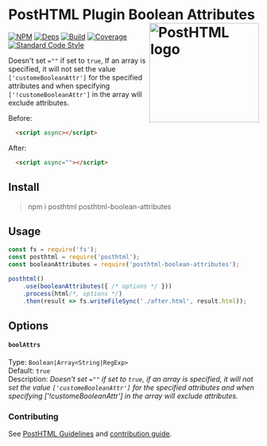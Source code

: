 # PostHTML Plugin Boolean Attributes <img align="right" width="220" height="200" title="PostHTML logo" src="http://posthtml.github.io/posthtml/logo.svg">

[![NPM][npm]][npm-url]
[![Deps][deps]][deps-url]
[![Build][build]][build-badge]
[![Coverage][cover]][cover-badge]
[![Standard Code Style][style]][style-url]

Doesn't set `=""` if set to `true`, If an array is specified, it will not set the value `['customeBooleanAttr']` for the specified attributes and when specifying `['!customeBooleanAttr']` in the array will exclude attributes.

Before:
``` html
  <script async></script>
```

After:
``` html
  <script async=""></script>
```

## Install

> npm i posthtml posthtml-boolean-attributes

## Usage

``` js
const fs = require('fs');
const posthtml = require('posthtml');
const booleanAttributes = require('posthtml-boolean-attributes');

posthtml()
    .use(booleanAttributes({ /* options */ }))
    .process(html/*, options */)
    .then(result => fs.writeFileSync('./after.html', result.html));
```

## Options

#### `boolAttrs`

Type: `Boolean|Array<String|RegExp>`  
Default: `true`  
Description: *Doesn't set `=""` if set to `true`, if an array is specified, it will not set the value `['customeBooleanAttr']` for the specified attributes and when specifying ['!customeBooleanAttr'] in the array will exclude attributes.*

### Contributing

See [PostHTML Guidelines](https://github.com/posthtml/posthtml/tree/master/docs) and [contribution guide](CONTRIBUTING.md).

[npm]: https://img.shields.io/npm/v/posthtml-boolean-attributes.svg
[npm-url]: https://npmjs.com/package/posthtml-boolean-attributes

[deps]: https://david-dm.org/posthtml/posthtml-boolean-attributes.svg
[deps-url]: https://david-dm.org/posthtml/posthtml-boolean-attributes

[style]: https://img.shields.io/badge/code%20style-standard-yellow.svg
[style-url]: http://standardjs.com/

[build]: https://travis-ci.org/posthtml/posthtml-boolean-attributes.svg?branch=master
[build-badge]: https://travis-ci.org/posthtml/posthtml-boolean-attributes?branch=master

[cover]: https://coveralls.io/repos/posthtml/posthtml-boolean-attributes/badge.svg?branch=master
[cover-badge]: https://coveralls.io/r/posthtml/posthtml-boolean-attributes?branch=master
